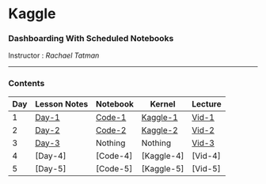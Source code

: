 # Kaggle
### Dashboarding With Scheduled Notebooks

Instructor : _Rachael Tatman_

--------------------
### Contents
| Day | Lesson Notes | Notebook | Kernel | Lecture |
| --- | ------------ | -------- | ------ | ------- |
|  1  |   [Day-1]    | [Code-1] |[Kaggle-1]|[Vid-1]|
|  2  |   [Day-2]    | [Code-2] |[Kaggle-2]|[Vid-2]|
|  3  |   [Day-3]    |  Nothing | Nothing |[Vid-3]|
|  4  |   [Day-4]    | [Code-4] |[Kaggle-4]|[Vid-4]|
|  5  |   [Day-5]    | [Code-5] |[Kaggle-5]|[Vid-5]|



[Day-1]: <https://github.com/amitrajitbose/kaggle-workshop-dashboarding-with-scheduled-nb/blob/master/day1/dashboarding-with-notebooks-day-1.ipynb>
[Code-1]: <https://github.com/amitrajitbose/kaggle-workshop-dashboarding-with-scheduled-nb/blob/master/day1/world-bank-eda-dashboard.ipynb>
[Kaggle-1]: <https://www.kaggle.com/amitrajitbose/world-bank-eda-dashboard/notebook>
[Vid-1]: <https://youtu.be/QO2ihJS2QLM>

[Day-2]: <https://github.com/amitrajitbose/kaggle-workshop-dashboarding-with-scheduled-nb/blob/master/day2/dashboarding-with-notebooks-day-2-python.ipynb>
[Code-2]: <https://github.com/amitrajitbose/kaggle-workshop-dashboarding-with-scheduled-nb/blob/master/day2/world-bank-open-calls-dashboard.ipynb>
[Kaggle-2]: <https://www.kaggle.com/amitrajitbose/world-bank-eda-interactive-dashboard-python>
[Vid-2]: <https://youtu.be/rhi_nexCUMI>

[Day-3]: <https://github.com/amitrajitbose/kaggle-workshop-dashboarding-with-scheduled-nb/blob/master/day3/dashboarding-with-notebooks-day-3.ipynb>
[Vid-3]: <https://youtu.be/cdEUEe2scNo>
